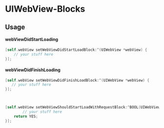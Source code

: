UIWebView-Blocks
================


## Usage

#### webViewDidStartLoading
```objective-c
[self.webView setWebViewDidStartLoadBlock:^(UIWebView *webView) {
    // your stuff here
}];
```

#### webViewDidFinishLoading
```objective-c
[self.webView setWebViewDidFinishLoadBlock:^(UIWebView *webView) {
   // your stuff here
}];
    
            
```

```objective-c
[self.webView setWebViewShouldStartLoadWithRequestBlock:^BOOL(UIWebView *webView, NSURLRequest *request, UIWebViewNavigationType navigationType) {
        // your stuff here
    return YES;
}];

        
```
